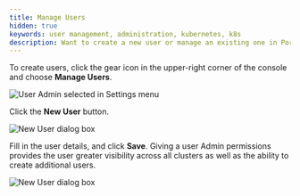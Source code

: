 ```yaml
---
title: Manage Users
hidden: true
keywords: user management, administration, kubernetes, k8s
description: Want to create a new user or manage an existing one in Portworx Lighthouse? Follow these steps today.
---
```


To create users, click the gear icon in the upper-right corner of the console and choose **Manage Users**.

![User Admin selected in Settings menu](/img/settings-user-admin-updated.png)

Click the **New User** button.

![New User dialog box](/img/settings-new-user-updated.png)

Fill in the user details, and click **Save**. Giving a user Admin permissions provides the user greater visibility across all clusters as well as the ability to create additional users.

![New User dialog box](/img/settings-new-user-creation.png)
